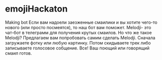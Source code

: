 # emojiHackaton
Making bot
Если вам надоели заезженные смаилики и вы хотите чего-то нового (или просто посмеятся), то наш бот вам поможет. 
Melodji- это чат-бот в телеграмм для получения крутых смаилов. Но что же такое Melodji? Предлагаем вам попробовать самим сделать Melodji. Сначала загружаете фотку или любую картинку. Потом скидываете трек либо записываете голосовое собщение. Все! Ваш поющий или говорящий смаил готов. 
